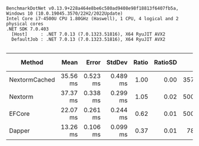 ```

BenchmarkDotNet v0.13.9+228a464e8be6c580ad9408e98f18813f6407fb5a, Windows 10 (10.0.19045.3570/22H2/2022Update)
Intel Core i7-4500U CPU 1.80GHz (Haswell), 1 CPU, 4 logical and 2 physical cores
.NET SDK 7.0.403
  [Host]     : .NET 7.0.13 (7.0.1323.51816), X64 RyuJIT AVX2
  DefaultJob : .NET 7.0.13 (7.0.1323.51816), X64 RyuJIT AVX2


```
| Method        | Mean     | Error    | StdDev   | Ratio | RatioSD | Gen0     | Gen1     | Allocated  | Alloc Ratio |
|-------------- |---------:|---------:|---------:|------:|--------:|---------:|---------:|-----------:|------------:|
| NextormCached | 35.56 ms | 0.523 ms | 0.489 ms |  1.00 |    0.00 | 357.1429 | 285.7143 |  827.96 KB |        1.00 |
| Nextorm       | 37.37 ms | 0.338 ms | 0.299 ms |  1.05 |    0.02 | 500.0000 | 214.2857 | 1112.38 KB |        1.34 |
| EFCore        | 22.07 ms | 0.261 ms | 0.244 ms |  0.62 |    0.01 | 500.0000 |        - | 1059.04 KB |        1.28 |
| Dapper        | 13.26 ms | 0.106 ms | 0.099 ms |  0.37 |    0.01 |  78.1250 |        - |  188.92 KB |        0.23 |
